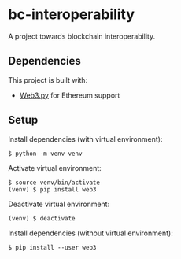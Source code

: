 # bc-interoperability

A project towards blockchain interoperability.

## Dependencies

This project is built with:

- [Web3.py](https://web3py.readthedocs.io/en/stable/) for Ethereum support

## Setup

Install dependencies (with virtual environment):

```
$ python -m venv venv
```

Activate virtual environment:

```
$ source venv/bin/activate
(venv) $ pip install web3
```

Deactivate virtual environment:

```
(venv) $ deactivate
```

Install dependencies (without virtual environment):

```
$ pip install --user web3
```
